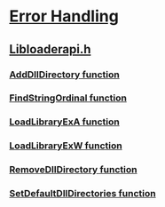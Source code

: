 # [Error Handling](../_debug/index.md)
## [Libloaderapi.h](index.md)
### [AddDllDirectory function](../libloaderapi/nf-libloaderapi-adddlldirectory.md)
### [FindStringOrdinal function](../libloaderapi/nf-libloaderapi-findstringordinal.md)
### [LoadLibraryExA function](../libloaderapi/nf-libloaderapi-loadlibraryexa.md)
### [LoadLibraryExW function](../libloaderapi/nf-libloaderapi-loadlibraryexw.md)
### [RemoveDllDirectory function](../libloaderapi/nf-libloaderapi-removedlldirectory.md)
### [SetDefaultDllDirectories function](../libloaderapi/nf-libloaderapi-setdefaultdlldirectories.md)
